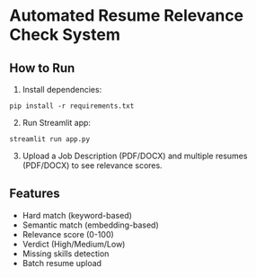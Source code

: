 # Automated Resume Relevance Check System

## How to Run

1. Install dependencies:
```
pip install -r requirements.txt
```
2. Run Streamlit app:
```
streamlit run app.py
```
3. Upload a Job Description (PDF/DOCX) and multiple resumes (PDF/DOCX) to see relevance scores.

## Features
- Hard match (keyword-based)
- Semantic match (embedding-based)
- Relevance score (0-100)
- Verdict (High/Medium/Low)
- Missing skills detection
- Batch resume upload
